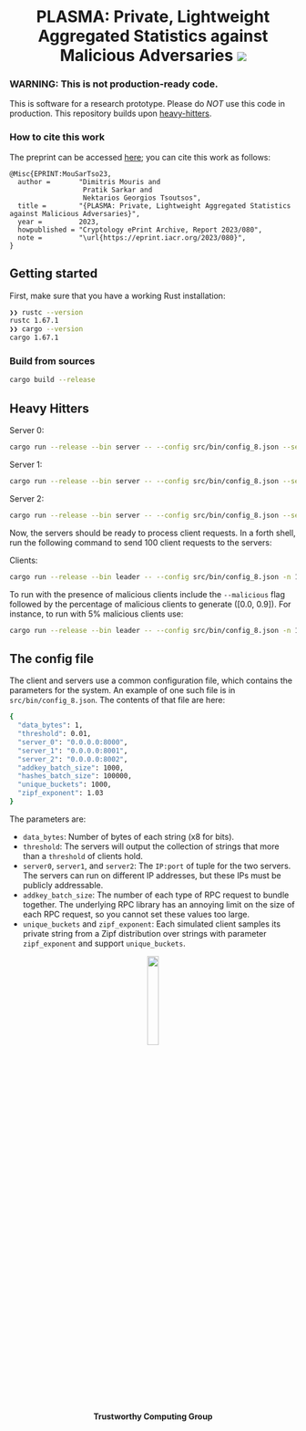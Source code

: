 <h1 align="center">PLASMA: Private, Lightweight Aggregated Statistics against Malicious Adversaries <a href="https://github.com/TrustworthyComputing/plasma/blob/main/LICENSE"><img src="https://img.shields.io/badge/license-MIT-blue.svg"></a> </h1>


### WARNING: This is not production-ready code.
This is software for a research prototype. Please do *NOT* use this code in production.
This repository builds upon [heavy-hitters](https://github.com/henrycg/heavyhitters).


### How to cite this work
The preprint can be accessed [here](https://eprint.iacr.org/2023/080); you can cite this work as follows:
```
@Misc{EPRINT:MouSarTso23,
  author =       "Dimitris Mouris and
                  Pratik Sarkar and
                  Nektarios Georgios Tsoutsos",
  title =        "{PLASMA: Private, Lightweight Aggregated Statistics against Malicious Adversaries}",
  year =         2023,
  howpublished = "Cryptology ePrint Archive, Report 2023/080",
  note =         "\url{https://eprint.iacr.org/2023/080}",
}
```


## Getting started
First, make sure that you have a working Rust installation:

```bash
❯❯ rustc --version
rustc 1.67.1
❯❯ cargo --version
cargo 1.67.1
```

### Build from sources
```bash
cargo build --release
```

## Heavy Hitters

Server 0:
```bash
cargo run --release --bin server -- --config src/bin/config_8.json --server_id 0
```

Server 1:
```bash
cargo run --release --bin server -- --config src/bin/config_8.json --server_id 1
```

Server 2:
```bash
cargo run --release --bin server -- --config src/bin/config_8.json --server_id 2
```

Now, the servers should be ready to process client requests. In a forth shell, run the following command to send 100 client requests to the servers:

Clients:
```bash
cargo run --release --bin leader -- --config src/bin/config_8.json -n 100
```

To run with the presence of malicious clients include the `--malicious` flag followed by the percentage of malicious clients to generate ([0.0, 0.9]). For instance, to run with 5% malicious clients use:
```bash
cargo run --release --bin leader -- --config src/bin/config_8.json -n 100 --malicious 0.05
```


## The config file
The client and servers use a common configuration file, which contains the parameters for the system. An example of one such file is in `src/bin/config_8.json`. The contents of that file are here:

```bash
{
  "data_bytes": 1,
  "threshold": 0.01,
  "server_0": "0.0.0.0:8000",
  "server_1": "0.0.0.0:8001",
  "server_2": "0.0.0.0:8002",
  "addkey_batch_size": 1000,
  "hashes_batch_size": 100000,
  "unique_buckets": 1000,
  "zipf_exponent": 1.03
}
```

The parameters are:

* `data_bytes`: Number of bytes of each string (x8 for bits).
* `threshold`: The servers will output the collection of strings that more than a `threshold` of clients hold.
* `server0`, `server1`, and `server2`: The `IP:port` of tuple for the two servers. The servers can run on different IP addresses, but these IPs must be publicly addressable.
* `addkey_batch_size`: The number of each type of RPC request to bundle together. The underlying RPC library has an annoying limit on the size of each RPC request, so you cannot set these values too large.
* `unique_buckets` and `zipf_exponent`: Each simulated client samples its private string from a Zipf distribution over strings with parameter `zipf_exponent` and support `unique_buckets`.

<p align="center">
    <img src="./logos/twc.png" height="20%" width="20%">
</p>
<h4 align="center">Trustworthy Computing Group</h4>
